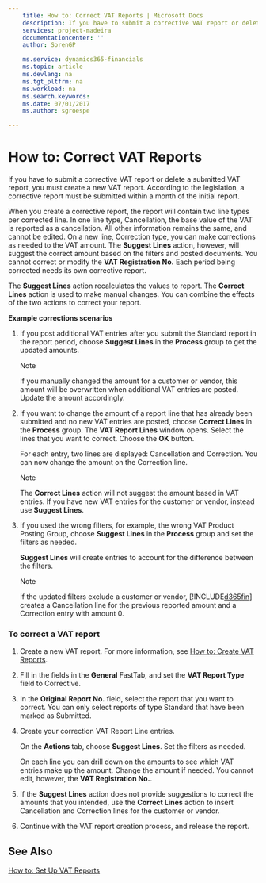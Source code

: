 ```yaml
---
    title: How to: Correct VAT Reports | Microsoft Docs
    description: If you have to submit a corrective VAT report or delete a submitted VAT report, you must create a new VAT report. According to the legislation, a corrective report must be submitted within a month of the initial report.
    services: project-madeira
    documentationcenter: ''
    author: SorenGP

    ms.service: dynamics365-financials
    ms.topic: article
    ms.devlang: na
    ms.tgt_pltfrm: na
    ms.workload: na
    ms.search.keywords:
    ms.date: 07/01/2017
    ms.author: sgroespe

---
```

# How to: Correct VAT Reports
If you have to submit a corrective VAT report or delete a submitted VAT report, you must create a new VAT report. According to the legislation, a corrective report must be submitted within a month of the initial report.  
  
 When you create a corrective report, the report will contain two line types per corrected line. In one line type, Cancellation, the base value of the VAT is reported as a cancellation. All other information remains the same, and cannot be edited. On a new line, Correction type, you can make corrections as needed to the VAT amount. The **Suggest Lines** action, however, will suggest the correct amount based on the filters and posted documents. You cannot correct or modify the **VAT Registration No.** Each period being corrected needs its own corrective report.  
  
 The **Suggest Lines** action recalculates the values to report. The **Correct Lines** action is used to make manual changes. You can combine the effects of the two actions to correct your report.  
  
 **Example corrections scenarios**  
  
1.  If you post additional VAT entries after you submit the Standard report in the report period, choose **Suggest Lines** in the **Process** group to get the updated amounts.  
  
    > [!NOTE]  
    >  If you manually changed the amount for a customer or vendor, this amount will be overwritten when additional VAT entries are posted. Update the amount accordingly.  
  
2.  If you want to change the amount of a report line that has already been submitted and no new VAT entries are posted, choose **Correct Lines** in the **Process** group. The **VAT Report Lines** window opens. Select the lines that you want to correct. Choose the **OK** button.  
  
     For each entry, two lines are displayed: Cancellation and Correction. You can now change the amount on the Correction line.  
  
    > [!NOTE]  
    >  The **Correct Lines** action will not suggest the amount based in VAT entries. If you have new VAT entries for the customer or vendor, instead use **Suggest Lines**.  
  
3.  If you used the wrong filters, for example, the wrong VAT Product Posting Group, choose **Suggest Lines** in the **Process** group and set the filters as needed.  
  
     **Suggest Lines** will create entries to account for the difference between the filters.  
  
    > [!NOTE]  
    >  If the updated filters exclude a customer or vendor, [!INCLUDE[d365fin](../../includes/d365fin_md.md)] creates a Cancellation line for the previous reported amount and a Correction entry with amount 0.  
  
### To correct a VAT report  
  
1.  Create a new VAT report. For more information, see [How to: Create VAT Reports](how-to-create-vat-reports.md).  
  
2.  Fill in the fields in the **General** FastTab, and set the **VAT Report Type** field to Corrective.  
  
3.  In the **Original Report No.** field, select the report that you want to correct. You can only select reports of type Standard that have been marked as Submitted.  
  
4.  Create your correction VAT Report Line entries.  
  
     On the **Actions** tab, choose **Suggest Lines**. Set the filters as needed.  
  
     On each line you can drill down on the amounts to see which VAT entries make up the amount. Change the amount if needed. You cannot edit, however, the **VAT Registration No.**.  
  
5.  If the **Suggest Lines** action does not provide suggestions to correct the amounts that you intended, use the **Correct Lines** action to insert Cancellation and Correction lines for the customer or vendor.  
  
6.  Continue with the VAT report creation process, and release the report.  
  
## See Also  
 [How to: Set Up VAT Reports](how-to-set-up-vat-reports.md)